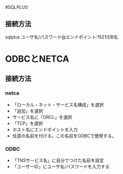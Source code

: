 #SQLPLUS

## 接続方法

sqlplus ユーザ名/パスワード@エンドポイント:1521/DB名

# ODBCとNETCA

## 接続方法

### netca

* 「ローカル・ネット・サービス名構成」を選択
* 「追加」を選択
* サービス名に「ORCL」を選択
* 「TCP」を選択
* ホスト名にエンドポイントを入力
* 任意の名前を付ける。この名前をODBCで使用する。

### ODBC

* 「TNSサービス名」に自分でつけた名前を設定
* 「ユーザーID」にユーザ名/パスワードを入力する
